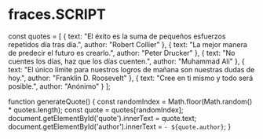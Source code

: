 # fraces.SCRIPT
const quotes = [
  { text: "El éxito es la suma de pequeños esfuerzos repetidos día tras día.", author: "Robert Collier" },
  { text: "La mejor manera de predecir el futuro es crearlo.", author: "Peter Drucker" },
  { text: "No cuentes los días, haz que los días cuenten.", author: "Muhammad Ali" },
  { text: "El único límite para nuestros logros de mañana son nuestras dudas de hoy.", author: "Franklin D. Roosevelt" },
  { text: "Cree en ti mismo y todo será posible.", author: "Anónimo" }
];

function generateQuote() {
  const randomIndex = Math.floor(Math.random() * quotes.length);
  const quote = quotes[randomIndex];
  document.getElementById('quote').innerText = quote.text;
  document.getElementById('author').innerText = `- ${quote.author}`;
}
